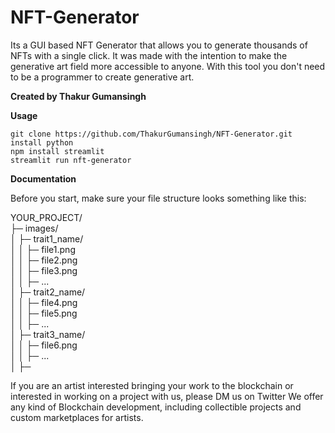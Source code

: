 # NFT-Generator
Its a GUI based NFT Generator that allows you to generate thousands of NFTs with a single click.
It was made with the intention to make the generative art field more accessible to anyone.
With this tool you don't need to be a programmer to create generative art.

**Created by Thakur Gumansingh**

**Usage**

    git clone https://github.com/ThakurGumansingh/NFT-Generator.git
    install python
    npm install streamlit
    streamlit run nft-generator
    
**Documentation**

   Before you start, make sure your file structure looks something like this:

YOUR_PROJECT/  
├─ images/  
│  ├─ trait1_name/  
│  │  ├─ file1.png  
│  │  ├─ file2.png  
│  │  ├─ file3.png  
│  │  ├─ ...  
│  ├─ trait2_name/  
│  │  ├─ file4.png  
│  │  ├─ file5.png  
│  │  ├─ ...  
│  ├─ trait3_name/  
│  │  ├─ file6.png  
│  │  ├─ ...  
│  ├─


If you are an artist interested bringing your work to the blockchain or interested in working on a project with us, please DM us on Twitter We offer any kind of Blockchain development, including collectible projects and custom marketplaces for artists.
